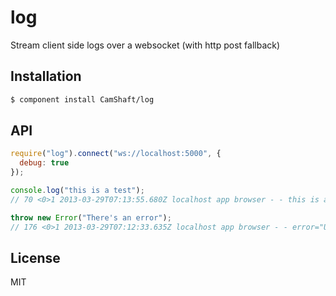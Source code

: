 
# log

Stream client side logs over a websocket (with http post fallback)

## Installation

```sh
$ component install CamShaft/log
```

## API

```js
require("log").connect("ws://localhost:5000", {
  debug: true
});

console.log("this is a test");
// 70 <0>1 2013-03-29T07:13:55.680Z localhost app browser - - this is a test

throw new Error("There's an error");
// 176 <0>1 2013-03-29T07:12:33.635Z localhost app browser - - error="Uncaught Error: There's an error" url=http://localhost:5000 line=19
```

## License

MIT
